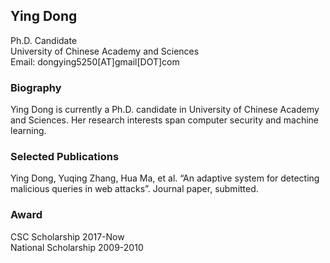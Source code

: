 ## Ying Dong

Ph.D. Candidate
<br/>University of Chinese Academy and Sciences
<br/>Email: dongying5250[AT]gmail[DOT]com


### Biography

Ying Dong is currently a Ph.D. candidate in University of Chinese Academy and Sciences. Her research interests span computer security and machine learning.


### Selected Publications

Ying Dong, Yuqing Zhang, Hua Ma, et al. “An adaptive system for detecting malicious queries in web attacks”. Journal paper, submitted.


### Award

CSC Scholarship 2017-Now
<br/>National Scholarship 2009-2010
